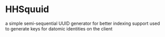 HHSquuid
========

a simple semi-sequential UUID generator for better indexing support
used to generate keys for datomic identities on the client

